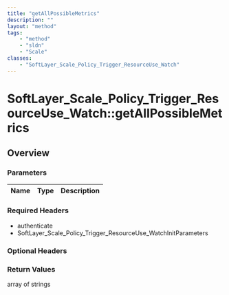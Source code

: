 ```yaml
---
title: "getAllPossibleMetrics"
description: ""
layout: "method"
tags:
    - "method"
    - "sldn"
    - "Scale"
classes:
    - "SoftLayer_Scale_Policy_Trigger_ResourceUse_Watch"
---
```

# SoftLayer_Scale_Policy_Trigger_ResourceUse_Watch::getAllPossibleMetrics
## Overview 


### Parameters 
|Name | Type | Description |
| --- | --- | --- |


### Required Headers
* authenticate
* SoftLayer_Scale_Policy_Trigger_ResourceUse_WatchInitParameters

### Optional Headers

### Return Values
array of strings
